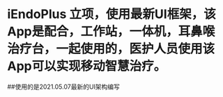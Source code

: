 # iEndoPlus 立项，使用最新UI框架，该App是配合，工作站，一体机，耳鼻喉治疗台，一起使用的，医护人员使用该App可以实现移动智慧治疗。


##使用的是2021.05.07最新的UI架构编写


